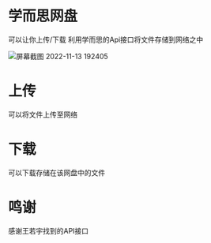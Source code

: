 # 学而思网盘
可以让你上传/下载
利用学而思的Api接口将文件存储到网络之中


![屏幕截图 2022-11-13 192405](https://user-images.githubusercontent.com/99065905/201519272-a40a0379-5b1c-4eed-a63f-9f538063f40c.png)

# 上传
可以将文件上传至网络

# 下载
可以下载存储在该网盘中的文件

# 鸣谢
感谢王若宇找到的API接口
